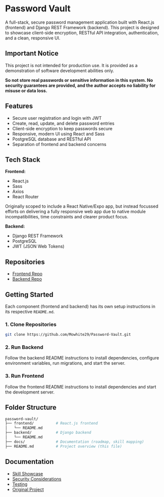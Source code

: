 # Password Vault

A full-stack, secure password management application built with React.js (frontend) and Django REST Framework (backend). This project is designed to showcase client-side encryption, RESTful API integration, authentication, and a clean, responsive UI.

## Important Notice

This project is not intended for production use. It is provided as a demonstration of software development abilities only.

**So not store real passwords or sensitive information in this system. No security guarantees are provided, and the author accepts no liability for misuse or data loss.**

## Features

- Secure user registration and login with JWT
- Create, read, update, and delete password entries
- Client-side encryption to keep passwords secure
- Responsive, modern UI using React and Sass
- PostgreSQL database and RESTful API
- Separation of frontend and backend concerns

## Tech Stack

**Frontend:**

- React.js
- Sass
- Axios
- React Router

Originally scoped to include a React Native/Expo app, but instead focussed efforts on delivering a fully responsive web app due to native module incompatibilities, time constraints and clearer product focus.

**Backend:**

- Django REST Framework
- PostgreSQL
- JWT (JSON Web Tokens)

## Repositories

- [Frontend Repo](https://github.com/Mowhite29/Password-Vault/tree/main/frontend)
- [Backend Repo](https://github.com/Mowhite29/Password-Vault/tree/main/backend)

## Getting Started

Each component (frontend and backend) has its own setup instructions in its respective `README.md`.

### 1. Clone Repositories

```bash
git clone https://github.com/Mowhite29/Password-Vault.git
```

### 2. Run Backend

Follow the backend README instructions to install dependencies, configure environment variables, run migrations, and start the server.

### 3. Run Frontend

Follow the frontend README instructions to install dependencies and start the development server.

## Folder Structure

```bash
password-vault/
├── frontend/          # React.js frontend
│   └── README.md
├── backend/           # Django backend
│   └── README.md
├── docs/              # Documentation (roadmap, skill mapping)
├── README.md          # Project overview (this file)
```

## Documentation

- [Skill Showcase](./docs/SKILLS.md)
- [Security Considerations](./docs/SECURITY_CONSIDERATIONS.md)
- [Testing](./docs/TESTING.md)
- [Original Project](./docs/ORIGINAL_PROJECT.md)
